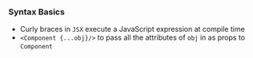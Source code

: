 ### Syntax Basics

- Curly braces in `JSX` execute a JavaScript expression at compile time
- `<Component {...obj}/>` to pass all the attributes of `obj` in as props to `Component`